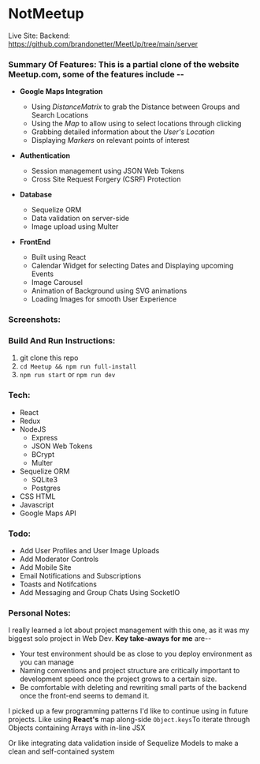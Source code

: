 # NotMeetup

Live Site:
Backend: https://github.com/brandonetter/MeetUp/tree/main/server

### Summary Of Features: This is a partial clone of the website Meetup.com, some of the features include --

- **Google Maps Integration**

  - Using _DistanceMatrix_ to grab the Distance between Groups and Search Locations
  - Using the _Map_ to allow using to select locations through clicking
  - Grabbing detailed information about the _User's Location_
  - Displaying _Markers_ on relevant points of interest

- **Authentication**

  - Session management using JSON Web Tokens
  - Cross Site Request Forgery (CSRF) Protection

- **Database**
  - Sequelize ORM
  - Data validation on server-side
  - Image upload using Multer
- **FrontEnd**
  - Built using React
  - Calendar Widget for selecting Dates and Displaying upcoming Events
  - Image Carousel
  - Animation of Background using SVG animations
  - Loading Images for smooth User Experience

### Screenshots:

### Build And Run Instructions:

1.  git clone this repo
2.  `cd Meetup && npm run full-install`
3.  `npm run start` or `npm run dev`

### Tech:

- React
- Redux
- NodeJS
  - Express
  - JSON Web Tokens
  - BCrypt
  - Multer
- Sequelize ORM
  - SQLite3
  - Postgres
- CSS HTML
- Javascript
- Google Maps API

### Todo:

- Add User Profiles and User Image Uploads
- Add Moderator Controls
- Add Mobile Site
- Email Notifications and Subscriptions
- Toasts and Notifcations
- Add Messaging and Group Chats Using SocketIO

### Personal Notes:

I really learned a lot about project management with this one, as it was my biggest solo project in Web Dev. **Key take-aways for me** are--

- Your test environment should be as close to you deploy environment as you can manage
- Naming conventions and project structure are critically important to development speed once the project grows to a certain size.
- Be comfortable with deleting and rewriting small parts of the backend once the front-end seems to demand it.

I picked up a few programming patterns I'd like to continue using in future projects.
Like using **React's** map along-side `Object.keys`To iterate through Objects containing Arrays with in-line JSX

Or like integrating data validation inside of Sequelize Models to make a clean and self-contained system
